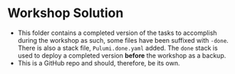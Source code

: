 # Workshop Solution

- This folder contains a completed version of the tasks to accomplish during the workshop as such, some files have been suffixed with `-done`. There is also a stack file, `Pulumi.done.yaml` added. The `done` stack is used to deploy a completed version **before** the workshop as a backup.
- This is a GitHub repo and should, therefore, be its own.
